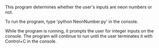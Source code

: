 This program determines whether the user's inputs are neon numbers or not.

To run the program, type 'python NeonNumber.py' in the console.

While the program is running, it prompts the user for integer inputs on the console. The program will continue to run until the user terminates it with Control+C in the console.